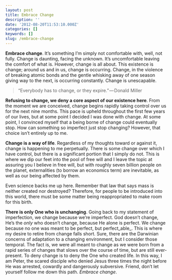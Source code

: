 ```yaml
---
layout: post
title: Embrace Change
description: ''
date: '2012-08-20T11:53:10.000Z'
categories: []
keywords: []
slug: /embrace-change
---
```


**Embrace change**. It’s something I’m simply not comfortable with, well, not fully. Change is daunting, facing the unknown. It’s uncomfortable leaving the comfort of what is. However, change is all about. This existence is change; around us and in us, change is occurring. Change, in the violence of breaking atomic bonds and the gentle whisking away of one season giving way to the next, is occurring constantly. Change is unescapable.

> “Everybody has to change, or they expire.” — Donald Miller

**Refusing to change, we deny a core aspect of our existence here**. From the moment we are conceived, change begins rapidly taking control over us for the next nine months. This pace is upheld throughout the first few years of our lives, but at some point I decided I was done with change. At some point, I convinced myself that a being borne of change could eventually stop. How can something so imperfect just stop changing? However, that choice isn’t entirely up to me.

**Change is a way of life**. Regardless of my thoughts toward or against it, change is happening to me perpetually. There is some change over which I have control, but there is a significant portion that I simply do not. This is where we dip our feet into the pool of free will and I leave the topic at assuring you I believe in free will, but with roughly seven billion people on the planet, externalities (to borrow an economics term) are inevitable, as well as our being affected by them.

Even science backs me up here. Remember that law that says mass is neither created nor destroyed? Therefore, for people to be introduced into this world, there must be some matter being reappropriated to make room for this birth.

**There is only One who is unchanging**. Going back to my statement of imperfection, we change because we’re imperfect. God doesn’t change, He’s the _only_ who doesn’t change, because He alone is perfect. We change because no one was meant to be perfect, but perfect_able_. This is where my desire to retire from change falls short. Sure, there are the Darwinian concerns of adaptation to a changing environment, but I consider those temporal. The fact is, we were all meant to change as we were born from a rapid series of changes that slows over the course of time, but are still ever-present. To deny change is to deny the One who created life. In this way, I am Peter, the scared disciple who denied Jesus three times the night before He was arrested, cowardly and dangerously subversive. Friend, don’t let yourself follow me down this path. _Embrace change_.